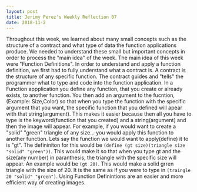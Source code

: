 ```yaml
---
layout: post
title: Jerimy Perez's Weekly Reflection 07
date: 2018-11-2
---
```


Throughout this week, we learned about many small concepts such as the structure of a contract and what type of data the function applications produce. We needed to understand these small but important concepts in order to process the "main idea" of the week. The main idea of this week were "Function Definitions". In order to understand and apply a function definition, we first had to fully understand what a contract is. A contract is the structure of any specific function. The contract guides and "tells" the programmer what to type and code into the function application. In a Function appplication you define any function, that you create or already exists, to another function. You then add an argument to the fucntion,(Example: Size,Color) so that when you type the function with the specific argument that you want, the specific function that you defined will apear with that string(argument). This makes it easier because then all you have to type is the keyword(function that you created) and a string(argument) and then the image will appear. For example, if you would want to create a "solid" "green" triangle of any size... you would apply this function to another function. Lets say the function we would want to apply(define) it to is "gt". The defininiton for this would be ```(define (gt size)(triangle size "solid" "green"))```. This would make it so that when you type gt and the size(any number) in paranthesis, the triangle with the specific size will appear. An example would be ```(gt 20)```. This would make a solid grren triangle with the size of 20. It is the same as if you were to type in ```(traingle 20 "solid" "green")```. Using Function Definintions are an easier and more efficient way of creating images.

